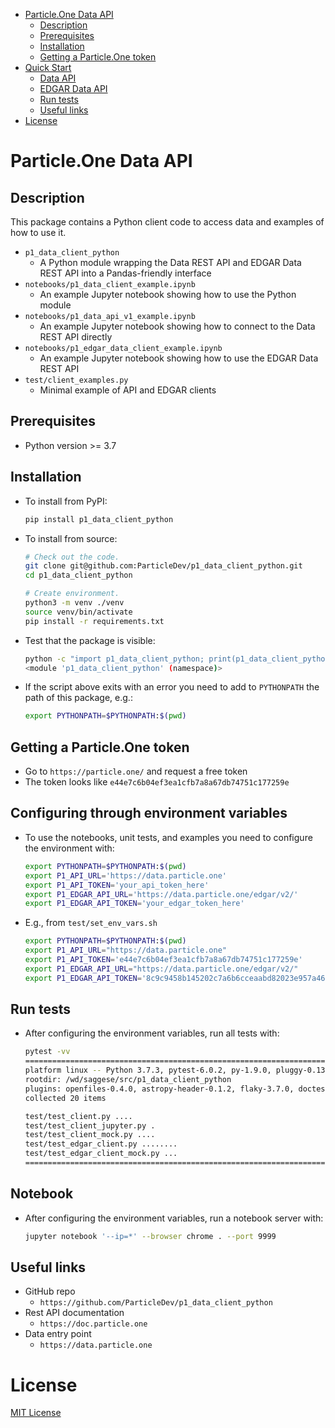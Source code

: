 <!--ts-->
   * [Particle.One Data API](#particleone-data-api)
      * [Description](#description)
      * [Prerequisites](#prerequisites)
      * [Installation](#installation)
      * [Getting a Particle.One token](#getting-a-particleone-token)
   * [Quick Start](#quick-start)
      * [Data API](#data-api)
      * [EDGAR Data API](#edgar-data-api)
      * [Run tests](#run-tests)
      * [Useful links](#useful-links)
   * [License](#license)



<!--te-->

# Particle.One Data API

## Description

This package contains a Python client code to access data and examples of how to
use it.

- `p1_data_client_python`
  - A Python module wrapping the Data REST API and EDGAR Data REST API into a
    Pandas-friendly interface
- `notebooks/p1_data_client_example.ipynb`
  - An example Jupyter notebook showing how to use the Python module
- `notebooks/p1_data_api_v1_example.ipynb`
  - An example Jupyter notebook showing how to connect to the Data REST API
    directly
- `notebooks/p1_edgar_data_client_example.ipynb`
  - An example Jupyter notebook showing how to use the EDGAR Data REST API
- `test/client_examples.py`
  - Minimal example of API and EDGAR clients

## Prerequisites

- Python version >= 3.7

## Installation

- To install from PyPI:

  ```bash
  pip install p1_data_client_python
  ```

- To install from source:

  ```bash
  # Check out the code.
  git clone git@github.com:ParticleDev/p1_data_client_python.git
  cd p1_data_client_python

  # Create environment.
  python3 -m venv ./venv
  source venv/bin/activate
  pip install -r requirements.txt
  ```

- Test that the package is visible:

  ```bash
  python -c "import p1_data_client_python; print(p1_data_client_python)"
  <module 'p1_data_client_python' (namespace)>
  ```

- If the script above exits with an error you need to add to `PYTHONPATH` the
  path of this package, e.g.:
  ```bash
  export PYTHONPATH=$PYTHONPATH:$(pwd)
  ```

## Getting a Particle.One token

- Go to `https://particle.one/` and request a free token
- The token looks like `e44e7c6b04ef3ea1cfb7a8a67db74751c177259e`

## Configuring through environment variables

- To use the notebooks, unit tests, and examples you need to configure the
  environment with:

  ```bash
  export PYTHONPATH=$PYTHONPATH:$(pwd)
  export P1_API_URL='https://data.particle.one'
  export P1_API_TOKEN='your_api_token_here'
  export P1_EDGAR_API_URL='https://data.particle.one/edgar/v2/'
  export P1_EDGAR_API_TOKEN='your_edgar_token_here'
  ```

- E.g., from `test/set_env_vars.sh`
  ```bash
  export PYTHONPATH=$PYTHONPATH:$(pwd)
  export P1_API_URL="https://data.particle.one"
  export P1_API_TOKEN='e44e7c6b04ef3ea1cfb7a8a67db74751c177259e'
  export P1_EDGAR_API_URL="https://data.particle.one/edgar/v2/"
  export P1_EDGAR_API_TOKEN='8c9c9458b145202c7a6b6cceaabd82023e957a46d6cf7061ed8e1c94a168f2fd'
  ```

## Run tests

- After configuring the environment variables, run all tests with:

  ```bash
  pytest -vv
  =============================================================================================== test session starts ================================================================================================
  platform linux -- Python 3.7.3, pytest-6.0.2, py-1.9.0, pluggy-0.13.1
  rootdir: /wd/saggese/src/p1_data_client_python
  plugins: openfiles-0.4.0, astropy-header-0.1.2, flaky-3.7.0, doctestplus-0.4.0, remotedata-0.3.1, arraydiff-0.3, hypothesis-5.3.0
  collected 20 items

  test/test_client.py ....
  test/test_client_jupyter.py .
  test/test_client_mock.py ....
  test/test_edgar_client.py ........
  test/test_edgar_client_mock.py ...
  ================================================================================================ 9 passed in 3.46s =================================================================================================
  ```

## Notebook

- After configuring the environment variables, run a notebook server with:

  ```bash
  jupyter notebook '--ip=*' --browser chrome . --port 9999
  ```

## Useful links

- GitHub repo
  - `https://github.com/ParticleDev/p1_data_client_python`
- Rest API documentation
  - `https://doc.particle.one`
- Data entry point
  - `https://data.particle.one`

# License

[MIT License](license.txt)
